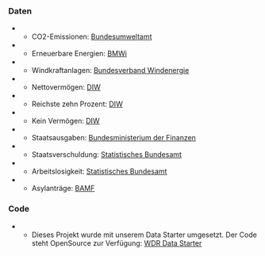 ### Daten

- - CO2-Emissionen: [Bundesumweltamt](https://www.umweltbundesamt.de/dokument/emissionsuebersichten-in-den-sektoren-des) 
- - Erneuerbare Energien: [BMWi](https://www.erneuerbare-energien.de/EE/Redaktion/DE/Downloads/zeitreihen-zur-entwicklung-der-erneuerbaren-energien-in-deutschland-1990-2020.pdf;jsessionid=023B809DA7798535F1CD91F41349E32E?__blob=publicationFile&v=31)
- - Windkraftanlagen: [Bundesverband Windenergie](https://www.wind-energie.de/themen/zahlen-und-fakten/deutschland/)
- - Nettovermögen: [DIW](https://www.destatis.de/DE/Service/Statistik-Campus/Datenreport/Downloads/datenreport-2021-kap-6.pdf?__blob=publicationFile)
- - Reichste zehn Prozent: [DIW](https://www.diw.de/documents/publikationen/73/diw_01.c.496880.de/15-7.pdf)
- - Kein Vermögen: [DIW](https://www.destatis.de/DE/Service/Statistik-Campus/Datenreport/Downloads/datenreport-2021-kap-6.pdf?__blob=publicationFile)
- - Staatsausgaben: [Bundesministerium der Finanzen](https://www.bundeshaushalt.de/)
- - Staatsverschuldung: [Statistisches Bundesamt](https://www.destatis.de/DE/Themen/Staat/Oeffentliche-Finanzen/Schulden-Finanzvermoegen/Tabellen/schulden-nicht-oeffentl-gesamthaushalt-zeitreihe.html)
- - Arbeitslosigkeit: [Statistisches Bundesamt](https://www.destatis.de/DE/Themen/Wirtschaft/Konjunkturindikatoren/Lange-Reihen/Arbeitsmarkt/lrarb003ga.html)
- - Asylanträge: [BAMF](https://www.bamf.de/SharedDocs/Anlagen/DE/Statistik/BundesamtinZahlen/bundesamt-in-zahlen-2020-asyl.html?nn=284738)

### Code

- - Dieses Projekt wurde mit unserem Data Starter umgesetzt. Der Code steht OpenSource zur Verfügung: [WDR Data Starter](https://github.com/wdr-data/starter/)
